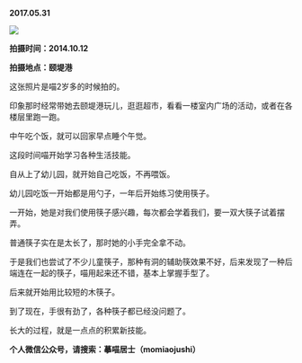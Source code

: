 
          
**2017.05.31**

![](http://imglf.nosdn.127.net/img/T3FCVGs5SGRoUEhFVVVxeWxYT3BZMjY0Y1hkQVFiMGtreUdMK3VBeTNLST0.jpg)


**拍摄时间：2014.10.12**

**拍摄地点：颐堤港**

这张照片是喵2岁多的时候拍的。

印象那时经常带她去颐堤港玩儿，逛逛超市，看看一楼室内广场的活动，或者在各楼层里跑一跑。

中午吃个饭，就可以回家早点睡个午觉。

这段时间喵开始学习各种生活技能。

自从上了幼儿园，就开始自己吃饭，不再喂饭。

幼儿园吃饭一开始都是用勺子，一年后开始练习使用筷子。

一开始，她是对我们使用筷子感兴趣，每次都会学着我们，要一双大筷子试着摆弄。

普通筷子实在是太长了，那时她的小手完全拿不动。

于是我们也尝试了不少儿童筷子，那种有洞的辅助筷效果不好，后来发现了一种后端连在一起的筷子，喵用起来还不错，基本上掌握手型了。

后来就开始用比较短的木筷子。

到了现在，手很有劲了，各种筷子都已经没问题了。

长大的过程，就是一点点的积累新技能。


**个人微信公众号，请搜索：摹喵居士（momiaojushi）**

        
